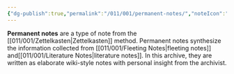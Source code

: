 ```yaml
---
{"dg-publish":true,"permalink":"/011/001/permanent-notes/","noteIcon":"fallback","created":"2024-09-26T13:45:04.058-07:00","updated":"2024-09-26T15:41:51.144-07:00"}
---
```


**Permanent notes** are a type of note from the [[011/001/Zettelkasten\|Zettelkasten]] method. Permanent notes synthesize the information collected from [[011/001/Fleeting Notes\|fleeting notes]] and[[011/001/Literature Notes\|literature notes]]. In this archive, they are written as elaborate wiki-style notes with personal insight from the archivist.